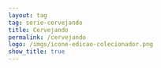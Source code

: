 ```yaml
---
layout: tag
tag: serie-cervejando
title: Cervejando
permalink: /cervejando
logo: /imgs/icone-edicao-colecionador.png
show_title: true
---
```

